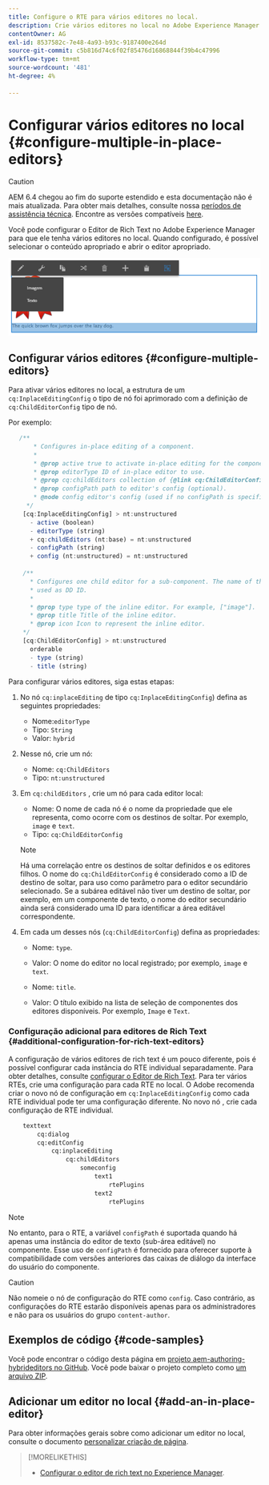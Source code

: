 ```yaml
---
title: Configure o RTE para vários editores no local.
description: Crie vários editores no local no Adobe Experience Manager configurando o Editor de Rich Text.
contentOwner: AG
exl-id: 8537582c-7e48-4a93-b93c-9187400e264d
source-git-commit: c5b816d74c6f02f85476d16868844f39b4c47996
workflow-type: tm+mt
source-wordcount: '481'
ht-degree: 4%

---
```


# Configurar vários editores no local {#configure-multiple-in-place-editors}

>[!CAUTION]
>
>AEM 6.4 chegou ao fim do suporte estendido e esta documentação não é mais atualizada. Para obter mais detalhes, consulte nossa [períodos de assistência técnica](https://helpx.adobe.com/br/support/programs/eol-matrix.html). Encontre as versões compatíveis [here](https://experienceleague.adobe.com/docs/).

Você pode configurar o Editor de Rich Text no Adobe Experience Manager para que ele tenha vários editores no local. Quando configurado, é possível selecionar o conteúdo apropriado e abrir o editor apropriado.

![Um editor local específico](assets/rte-inplace-editor.png)

## Configurar vários editores {#configure-multiple-editors}

Para ativar vários editores no local, a estrutura de um `cq:InplaceEditingConfig` o tipo de nó foi aprimorado com a definição de `cq:ChildEditorConfig` tipo de nó.

Por exemplo:

```js
   /**
       * Configures in-place editing of a component.
       *
       * @prop active true to activate in-place editing for the component.
       * @prop editorType ID of in-place editor to use.
       * @prop cq:childEditors collection of {@link cq:ChildEditorConfig} nodes.
       * @prop configPath path to editor's config (optional).
       * @node config editor's config (used if no configPath is specified; optional).
     */
    [cq:InplaceEditingConfig] > nt:unstructured
      - active (boolean)
      - editorType (string)
      + cq:childEditors (nt:base) = nt:unstructured
      - configPath (string)
      + config (nt:unstructured) = nt:unstructured

    /**
      * Configures one child editor for a sub-component. The name of the this node is
      * used as DD ID.
      *
      * @prop type type of the inline editor. For example, ["image"].
      * @prop title Title of the inline editor.
      * @prop icon Icon to represent the inline editor.
    */
    [cq:ChildEditorConfig] > nt:unstructured
      orderable
      - type (string)
      - title (string)
```

Para configurar vários editores, siga estas etapas:

1. No nó `cq:inplaceEditing` de tipo `cq:InplaceEditingConfig`) defina as seguintes propriedades:

   * Nome:`editorType`
   * Tipo: `String`
   * Valor: `hybrid`

1. Nesse nó, crie um nó:

   * Nome: `cq:ChildEditors`
   * Tipo: `nt:unstructured`

1. Em `cq:childEditors` , crie um nó para cada editor local:

   * Nome: O nome de cada nó é o nome da propriedade que ele representa, como ocorre com os destinos de soltar. Por exemplo, `image` e `text`.
   * Tipo: `cq:ChildEditorConfig`

   >[!NOTE]
   >
   >Há uma correlação entre os destinos de soltar definidos e os editores filhos. O nome do `cq:ChildEditorConfig` é considerado como a ID de destino de soltar, para uso como parâmetro para o editor secundário selecionado. Se a subárea editável não tiver um destino de soltar, por exemplo, em um componente de texto, o nome do editor secundário ainda será considerado uma ID para identificar a área editável correspondente.

1. Em cada um desses nós (`cq:ChildEditorConfig`) defina as propriedades:

   * Nome: `type`.
   * Valor: O nome do editor no local registrado; por exemplo, `image` e `text`.

   * Nome: `title`.
   * Valor: O título exibido na lista de seleção de componentes dos editores disponíveis. Por exemplo, `Image` e `Text`.

### Configuração adicional para editores de Rich Text {#additional-configuration-for-rich-text-editors}

A configuração de vários editores de rich text é um pouco diferente, pois é possível configurar cada instância do RTE individual separadamente. Para obter detalhes, consulte [configurar o Editor de Rich Text](/help/sites-administering/rich-text-editor.md). Para ter vários RTEs, crie uma configuração para cada RTE no local. O Adobe recomenda criar o novo nó de configuração em `cq:InplaceEditingConfig` como cada RTE individual pode ter uma configuração diferente. No novo nó , crie cada configuração de RTE individual.

```xml
    texttext
        cq:dialog
        cq:editConfig
            cq:inplaceEditing
                cq:childEditors
                    someconfig
                        text1
                            rtePlugins
                        text2
                            rtePlugins
```

>[!NOTE]
>
>No entanto, para o RTE, a variável `configPath` é suportada quando há apenas uma instância do editor de texto (sub-área editável) no componente. Esse uso de `configPath` é fornecido para oferecer suporte à compatibilidade com versões anteriores das caixas de diálogo da interface do usuário do componente.

>[!CAUTION]
>
>Não nomeie o nó de configuração do RTE como `config`. Caso contrário, as configurações do RTE estarão disponíveis apenas para os administradores e não para os usuários do grupo `content-author`.

## Exemplos de código {#code-samples}

Você pode encontrar o código desta página em [projeto aem-authoring-hybrideditors no GitHub](https://github.com/Adobe-Marketing-Cloud/aem-authoring-hybrideditors). Você pode baixar o projeto completo como [um arquivo ZIP](https://github.com/Adobe-Marketing-Cloud/aem-authoring-hybrideditors/archive/master.zip).

## Adicionar um editor no local {#add-an-in-place-editor}

Para obter informações gerais sobre como adicionar um editor no local, consulte o documento [personalizar criação de página](/help/sites-developing/customizing-page-authoring-touch.md#add-new-in-place-editor).

>[!MORELIKETHIS]
>
>* [Configurar o editor de rich text no Experience Manager](/help/sites-administering/rich-text-editor.md).

